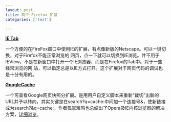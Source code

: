 ```yaml
---
layout: post
title: 两个 Firefox 扩展
categories: ['text']

---
```


**[IE Tab](https://addons.mozilla.org/extensions/moreinfo.php?id=1419)**

一个方便的在FireFox窗口中使用IE的扩展，有点像新版的Netscape。可以一键切换，对于Firefox不能正常浏览的 网页，点一下就可以切换到IE浏览。并不用于IEView，不是在新窗口中打开一个IE浏览器，而是在Firefox的Tab中。对于一些经常浏览的网 站，可以指定总是以IE方式打开。这个扩展对于网页代码的调试也是十分有用的。

**[GoogleCache](http://mygoogle.kmip.net/)**

一个可查看Google网页快照分扩展。是用用户自定义脚本来重新“裁切”出新的URL并予以转向，其实关键是在search?q=cache:中间加一个连接号&，使新链接成为search?&q=cache:，作者孤掌难鸣也总结出了Opera及IE内核浏览器的解决方案，[详细浏览](http://mygoogle.kmip.net)。